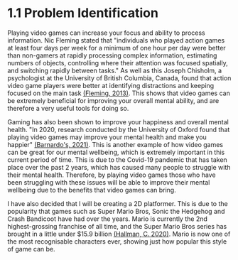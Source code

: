 # 1.1 Problem Identification

Playing video games can increase your focus and ability to process information. Nic Fleming stated that "individuals who played action games at least four days per week for a minimum of one hour per day were better than non-gamers at rapidly processing complex information, estimating numbers of objects, controlling where their attention was focused spatially, and switching rapidly between tasks."  As well as this Joseph Chisholm, a psychologist at the University of British Columbia, Canada, found that action video game players were better at identifying distractions and keeping focused on the main task [(Fleming, 2013)](../reference-list.md). This shows that video games can be extremely beneficial for improving your overall mental ability, and are therefore a very useful tools for doing so.

Gaming has also been shown to improve your happiness and overall mental health. "In 2020, research conducted by the University of Oxford found that playing video games may improve your mental health and make you happier" [(Barnardo's, 2021)](../reference-list.md). This is another example of how video games can be great for our mental wellbeing, which is extremely important in this current period of time. This is due to the Covid-19 pandemic that has taken place over the past 2 years, which has caused many people to struggle with their mental health. Therefore, by playing video games those who have been struggling with these issues will be able to improve their mental wellbeing due to the benefits that video games can bring.

I have also decided that I will be creating a 2D platformer. This is due to the popularity that games such as Super Mario Bros, Sonic the Hedgehog and Crash Bandicoot have had over the years. Mario is currently the 2nd highest-grossing franchise of all time, and the Super Mario Bros series has brought in a little under $15.9 billion [(Hallman, C. 2020)](../reference-list.md). Mario is now one of the most recognisable characters ever, showing just how popular this style of game can be.&#x20;




